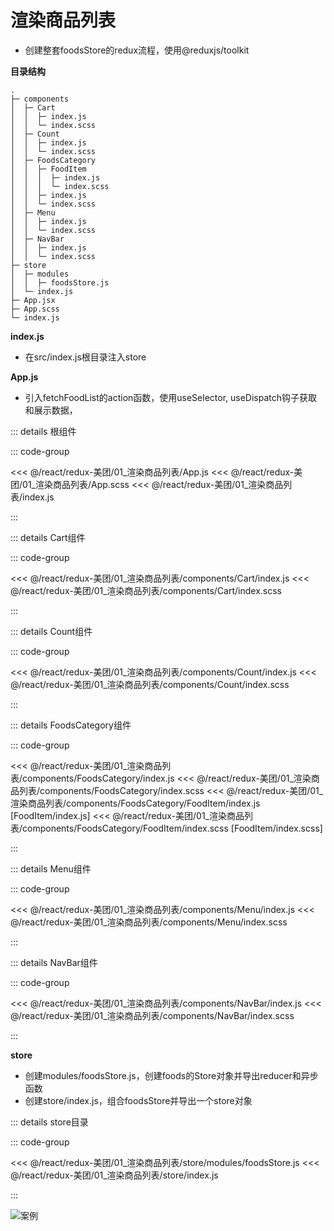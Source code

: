 # 渲染商品列表

- 创建整套foodsStore的redux流程，使用@reduxjs/toolkit

**目录结构**

```
.
├─ components
│  ├─ Cart
│  │  ├─ index.js
│  │  └─ index.scss
│  ├─ Count
│  │  ├─ index.js
│  │  └─ index.scss
│  ├─ FoodsCategory
│  │  ├─ FoodItem
│  │  │  ├─ index.js
│  │  │  └─ index.scss
│  │  ├─ index.js
│  │  └─ index.scss
│  ├─ Menu
│  │  ├─ index.js
│  │  └─ index.scss
│  ├─ NavBar
│  │  ├─ index.js
│  │  └─ index.scss
├─ store
│  ├─ modules
│  │  ├─ foodsStore.js
│  └─ index.js
├─ App.jsx
├─ App.scss
└─ index.js
```

**index.js**

- 在src/index.js根目录注入store

**App.js**

- 引入fetchFoodList的action函数，使用useSelector, useDispatch钩子获取和展示数据，

::: details 根组件

::: code-group 

<<< @/react/redux-美团/01_渲染商品列表/App.js
<<< @/react/redux-美团/01_渲染商品列表/App.scss
<<< @/react/redux-美团/01_渲染商品列表/index.js

:::



::: details Cart组件

::: code-group 

<<< @/react/redux-美团/01_渲染商品列表/components/Cart/index.js
<<< @/react/redux-美团/01_渲染商品列表/components/Cart/index.scss

:::




::: details Count组件

::: code-group 

<<< @/react/redux-美团/01_渲染商品列表/components/Count/index.js
<<< @/react/redux-美团/01_渲染商品列表/components/Count/index.scss

:::



::: details FoodsCategory组件

::: code-group 

<<< @/react/redux-美团/01_渲染商品列表/components/FoodsCategory/index.js
<<< @/react/redux-美团/01_渲染商品列表/components/FoodsCategory/index.scss
<<< @/react/redux-美团/01_渲染商品列表/components/FoodsCategory/FoodItem/index.js [FoodItem/index.js]
<<< @/react/redux-美团/01_渲染商品列表/components/FoodsCategory/FoodItem/index.scss [FoodItem/index.scss]

:::




::: details Menu组件

::: code-group 

<<< @/react/redux-美团/01_渲染商品列表/components/Menu/index.js
<<< @/react/redux-美团/01_渲染商品列表/components/Menu/index.scss

:::



::: details NavBar组件

::: code-group 

<<< @/react/redux-美团/01_渲染商品列表/components/NavBar/index.js
<<< @/react/redux-美团/01_渲染商品列表/components/NavBar/index.scss

:::

**store**

- 创建modules/foodsStore.js，创建foods的Store对象并导出reducer和异步函数
- 创建store/index.js，组合foodsStore并导出一个store对象

::: details store目录

::: code-group 

<<< @/react/redux-美团/01_渲染商品列表/store/modules/foodsStore.js
<<< @/react/redux-美团/01_渲染商品列表/store/index.js

:::

![案例](/react/redux-meituan/20240823151945.png)